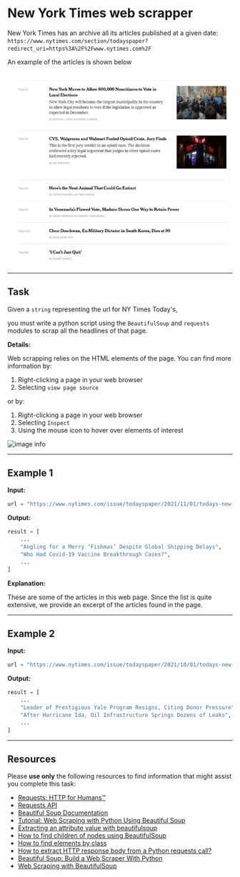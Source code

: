 # New York Times web scrapper

New York Times has an archive all its articles published at a given date: `https://www.nytimes.com/section/todayspaper?redirect_uri=https%3A%2F%2Fwww.nytimes.com%2F`

An example of the articles is shown below

![image info](./rsz_nytimes.png)

___


## Task

Given a `string` representing the url for NY Times Today's,

you must write a python script using the `BeautifulSoup` and `requests` modules to scrap all the headlines of that page.

**Details:**

Web scrapping relies on the HTML elements of the page. You can find more information by:

1. Right-clicking a page in your web browser
1. Selecting `view page source`

or by:

1. Right-clicking a page in your web browser
1. Selecting `Inspect`
1. Using the mouse icon to hover over elements of interest

![image info](https://developer.mozilla.org/en-US/docs/Tools/Page_Inspector/How_to/Select_an_element/inspector-highlighted.png)

___

## Example 1

**Input:**

```python
url = "https://www.nytimes.com/issue/todayspaper/2021/11/01/todays-new-york-times"
```

**Output:**

```python
result = [
    ...
    "Angling for a Merry ‘Fishmas’ Despite Global Shipping Delays",
    "Who Had Covid-19 Vaccine Breakthrough Cases?",
    ...
]
```

**Explanation:**

These are some of the articles in this web page. Since the list is quite extensive, we provide an excerpt of the articles found in the page. 

___


## Example 2


**Input:**

```python
url = "https://www.nytimes.com/issue/todayspaper/2021/10/01/todays-new-york-times"
```

**Output:**

```python
result = [
    ...
    "Leader of Prestigious Yale Program Resigns, Citing Donor Pressure",
    "After Hurricane Ida, Oil Infrastructure Springs Dozens of Leaks",
    ...
]
```

___


## Resources

Please **use only** the following resources to find information that might assist you complete this task:

* [Requests: HTTP for Humans™](https://docs.python-requests.org/en/latest/)
* [Requests API](https://docs.python-requests.org/en/latest/api/)
* [Beautiful Soup Documentation](https://www.crummy.com/software/BeautifulSoup/bs4/doc/)
* [Tutorial: Web Scraping with Python Using Beautiful Soup](https://www.dataquest.io/blog/web-scraping-python-using-beautiful-soup/)
* [Extracting an attribute value with beautifulsoup](https://stackoverflow.com/questions/2612548/extracting-an-attribute-value-with-beautifulsoup)
* [How to find children of nodes using BeautifulSoup](https://stackoverflow.com/questions/6287529/how-to-find-children-of-nodes-using-beautifulsoup)
* [How to find elements by class](https://stackoverflow.com/questions/5041008/how-to-find-elements-by-class)
* [How to extract HTTP response body from a Python requests call?](https://stackoverflow.com/questions/9029287/how-to-extract-http-response-body-from-a-python-requests-call)
* [Beautiful Soup: Build a Web Scraper With Python](https://realpython.com/beautiful-soup-web-scraper-python/)
* [Web Scraping with BeautifulSoup](https://www.scrapingbee.com/blog/python-web-scraping-beautiful-soup/)